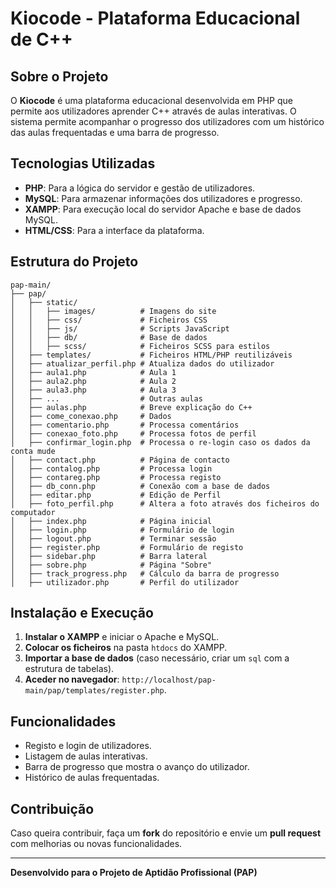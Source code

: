 # Kiocode - Plataforma Educacional de C++

## Sobre o Projeto
O **Kiocode** é uma plataforma educacional desenvolvida em PHP que permite aos utilizadores aprender C++ através de aulas interativas. O sistema permite acompanhar o progresso dos utilizadores com um histórico das aulas frequentadas e uma barra de progresso.

## Tecnologias Utilizadas
- **PHP**: Para a lógica do servidor e gestão de utilizadores.
- **MySQL**: Para armazenar informações dos utilizadores e progresso.
- **XAMPP**: Para execução local do servidor Apache e base de dados MySQL.
- **HTML/CSS**: Para a interface da plataforma.

## Estrutura do Projeto
```
pap-main/
├── pap/
│   ├── static/
│   │   ├── images/          # Imagens do site
│   │   ├── css/             # Ficheiros CSS
│   │   ├── js/              # Scripts JavaScript
│   │   ├── db/              # Base de dados
│   │   ├── scss/            # Ficheiros SCSS para estilos
│   ├── templates/           # Ficheiros HTML/PHP reutilizáveis
│   ├── atualizar_perfil.php # Atualiza dados do utilizador
│   ├── aula1.php            # Aula 1
│   ├── aula2.php            # Aula 2
│   ├── aula3.php            # Aula 3
│   ├── ...                  # Outras aulas
│   ├── aulas.php            # Breve explicação do C++
│   ├── come_conexao.php     # Dados
│   ├── comentario.php       # Processa comentários
│   ├── conexao_foto.php     # Processa fotos de perfil
│   ├── confirmar_login.php  # Processa o re-login caso os dados da conta mude
│   ├── contact.php          # Página de contacto
│   ├── contalog.php         # Processa login
│   ├── contareg.php         # Processa registo
│   ├── db_conn.php          # Conexão com a base de dados
│   ├── editar.php           # Edição de Perfil
│   ├── foto_perfil.php      # Altera a foto através dos ficheiros do computador
│   ├── index.php            # Página inicial
│   ├── login.php            # Formulário de login
│   ├── logout.php           # Terminar sessão
│   ├── register.php         # Formulário de registo
│   ├── sidebar.php          # Barra lateral
│   ├── sobre.php            # Página "Sobre"
│   ├── track_progress.php   # Cálculo da barra de progresso
│   ├── utilizador.php       # Perfil do utilizador
```

## Instalação e Execução
1. **Instalar o XAMPP** e iniciar o Apache e MySQL.
2. **Colocar os ficheiros** na pasta `htdocs` do XAMPP.
3. **Importar a base de dados** (caso necessário, criar um `sql` com a estrutura de tabelas).
4. **Aceder no navegador**: `http://localhost/pap-main/pap/templates/register.php`.

## Funcionalidades
- Registo e login de utilizadores.
- Listagem de aulas interativas.
- Barra de progresso que mostra o avanço do utilizador.
- Histórico de aulas frequentadas.

## Contribuição
Caso queira contribuir, faça um **fork** do repositório e envie um **pull request** com melhorias ou novas funcionalidades.

---
**Desenvolvido para o Projeto de Aptidão Profissional (PAP)**

